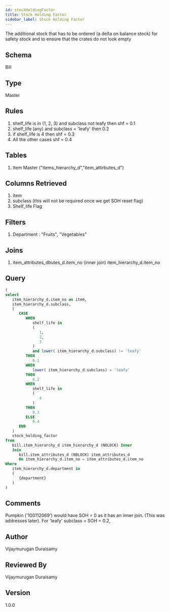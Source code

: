 ```yaml
---
id: stockHoldingFactor
title: Stock Holding Factor
sidebar_label: Stock Holding Factor
---
```

The additional stock that has to be ordered (a delta on balance stock) for safety stock and to ensure that the crates do not look empty

## Schema
Bill

## Type
Master

## Rules
1. shelf_life is in (1, 2, 3) and subclass not leafy then shf = 0.1
2. shelf_life (any) and subclass = 'leafy' then 0.2
3. if shelf_life is 4 then shf = 0.3
4. All the other cases shf = 0.4

## Tables
1. Item Master ("items_hierarchy_d","item_attirbutes_d")

## Columns Retrieved
1. item
2. subclass (this will not be required once we get SOH reset flag)
3. Shelf_life Flag

## Filters
1. Department : "Fruits", "Vegetables"

## Joins
1. item_attributes_dbutes_d.item_no (inner join) item_hierarchy_d.item_no

## Query
```sql
( 
select 
   item_hierarchy_d.item_no as item, 
   item_hierarchy_d.subclass, 
   (
      CASE
         WHEN
            shelf_life in 
            (
               1,
               2,
               3
            )
            and lower( item_hierarchy_d.subclass) != 'leafy' 
         THEN
            0.1 
         WHEN
            lower( item_hierarchy_d.subclass) = 'leafy' 
         THEN
            0.2 
         WHEN
            shelf_life in 
            (
               4
            )
         THEN
            0.3 
         ELSE
            0.4 
      END
   )
   stock_holding_factor 
from
   bill.item_hierarchy_d item_hierarchy_d (NOLOCK) Inner 
   Join
      bill.item_attributes_d (NOLOCK) item_attributes_d 
      On item_hierarchy_d.item_no = item_attributes_d.item_no 
Where
   item_hierarchy_d.department in 
   (
      {department}
   )
)
```
## Comments 
Pumpkin ('100112069') would have SOH = 0 as it has an inner join. (This was addresses later). For 'leafy' subclass = SOH = 0.2,

## Author
Vijaymurugan Duraisamy

## Reviewed By
Vijaymurugan Duraisamy

## Version
1.0.0
